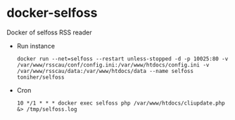 # docker-selfoss
Docker of selfoss RSS reader

* Run instance

      docker run --net=selfoss --restart unless-stopped -d -p 10025:80 -v /var/www/rsscau/conf/config.ini:/var/www/htdocs/config.ini -v /var/www/rsscau/data:/var/www/htdocs/data --name selfoss toniher/selfoss

* Cron

      10 */1 * * * docker exec selfoss php /var/www/htdocs/cliupdate.php &> /tmp/selfoss.log



